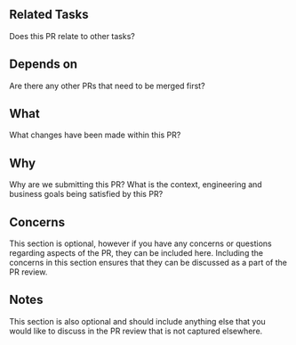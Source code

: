 ## Related Tasks

Does this PR relate to other tasks?

## Depends on

Are there any other PRs that need to be merged first?

## What

What changes have been made within this PR?

## Why

Why are we submitting this PR? What is the context, engineering and business goals being satisfied by this PR?

## Concerns

This section is optional, however if you have any concerns or questions regarding aspects of the PR, they can be included here. Including the concerns in this section ensures that they can be discussed as a part of the PR review.

## Notes

This section is also optional and should include anything else that you would like to discuss in the PR review that is not captured elsewhere.
